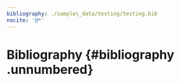 ```yaml
---
bibliography: ./sample\_data/testing/testing.bib
nocite: '@*'
---
```


Bibliography {#bibliography .unnumbered}
============

